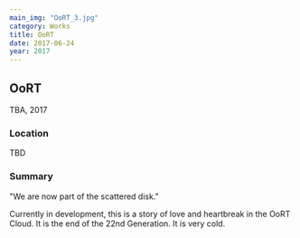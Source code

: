 ```yaml
---
main_img: "OoRT_3.jpg"
category: Works
title: OoRT
date: 2017-06-24
year: 2017
---
```

## OoRT

TBA, 2017

### Location

TBD

### Summary

"We are now part of the scattered disk."

Currently in development, this is a story of love and heartbreak in the OoRT Cloud.  It is the end of the 22nd Generation.  It is very cold.